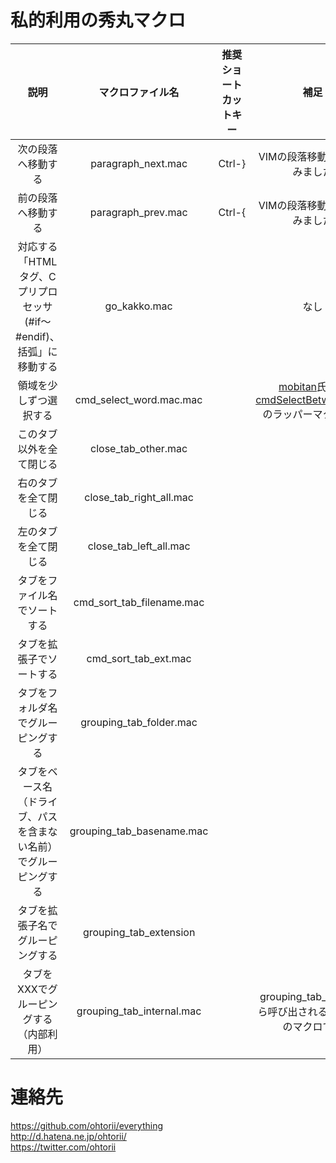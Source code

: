 # 私的利用の秀丸マクロ

|説明|マクロファイル名|推奨ショートカットキー|補足|
|:--:|:--:|:--:|:--:|
|次の段落へ移動する|paragraph_next.mac|Ctrl-}|VIMの段落移動を真似てみました|
|前の段落へ移動する|paragraph_prev.mac|Ctrl-{|VIMの段落移動を真似てみました|
|対応する「HTMLタグ、Cプリプロセッサ(#if～#endif)、括弧」に移動する|go_kakko.mac|　|なし|
|領域を少しずつ選択する|cmd_select_word.mac.mac|　|[mobitan](http://mobitan.org/)氏作成[cmdSelectBetween.mac](http://mobitan.org/hm/misc/#cmdSelectBetween)のラッパーマクロです|
|このタブ以外を全て閉じる|close_tab_other.mac|　|　|
|右のタブを全て閉じる|close_tab_right_all.mac|　|　|
|左のタブを全て閉じる|close_tab_left_all.mac|　|　|
|タブをファイル名でソートする|cmd_sort_tab_filename.mac|　|　|
|タブを拡張子でソートする|cmd_sort_tab_ext.mac|　|　|
|タブをフォルダ名でグルーピングする|grouping_tab_folder.mac|　|　|
|タブをベース名（ドライブ、パスを含まない名前）でグルーピングする|grouping_tab_basename.mac|　|　|
|タブを拡張子名でグルーピングする|grouping_tab_extension|　|　|
|タブをXXXでグルーピングする（内部利用）|grouping_tab_internal.mac|　|grouping_tab_*.macから呼び出される内部利用のマクロです|

# 連絡先
https://github.com/ohtorii/everything	<br>
http://d.hatena.ne.jp/ohtorii/			<br>
https://twitter.com/ohtorii				<br>